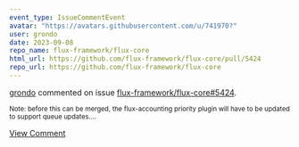 ```yaml
---
event_type: IssueCommentEvent
avatar: "https://avatars.githubusercontent.com/u/741970?"
user: grondo
date: 2023-09-08
repo_name: flux-framework/flux-core
html_url: https://github.com/flux-framework/flux-core/pull/5424
repo_url: https://github.com/flux-framework/flux-core
---
```


<a href='https://github.com/grondo' target='_blank'>grondo</a> commented on issue <a href='https://github.com/flux-framework/flux-core/pull/5424' target='_blank'>flux-framework/flux-core#5424</a>.

<small>Note: before this can be merged, the flux-accounting priority plugin will have to be updated to support queue updates....</small>

<a href='https://github.com/flux-framework/flux-core/pull/5424' target='_blank'>View Comment</a>